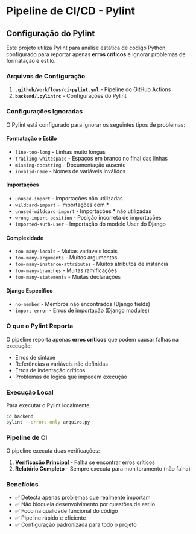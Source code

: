 # Pipeline de CI/CD - Pylint

## Configuração do Pylint

Este projeto utiliza Pylint para análise estática de código Python, configurado para reportar apenas **erros críticos** e ignorar problemas de formatação e estilo.

### Arquivos de Configuração

1. **`.github/workflows/ci-pylint.yml`** - Pipeline do GitHub Actions
2. **`backend/.pylintrc`** - Configurações do Pylint

### Configurações Ignoradas

O Pylint está configurado para ignorar os seguintes tipos de problemas:

#### Formatação e Estilo
- `line-too-long` - Linhas muito longas
- `trailing-whitespace` - Espaços em branco no final das linhas
- `missing-docstring` - Documentação ausente
- `invalid-name` - Nomes de variáveis inválidos

#### Importações
- `unused-import` - Importações não utilizadas
- `wildcard-import` - Importações com *
- `unused-wildcard-import` - Importações * não utilizadas
- `wrong-import-position` - Posição incorreta de importações
- `imported-auth-user` - Importação do modelo User do Django

#### Complexidade
- `too-many-locals` - Muitas variáveis locais
- `too-many-arguments` - Muitos argumentos
- `too-many-instance-attributes` - Muitos atributos de instância
- `too-many-branches` - Muitas ramificações
- `too-many-statements` - Muitas declarações

#### Django Específico
- `no-member` - Membros não encontrados (Django fields)
- `import-error` - Erros de importação (Django modules)

### O que o Pylint Reporta

O pipeline reporta apenas **erros críticos** que podem causar falhas na execução:

- Erros de sintaxe
- Referências a variáveis não definidas
- Erros de indentação críticos
- Problemas de lógica que impedem execução

### Execução Local

Para executar o Pylint localmente:

```bash
cd backend
pylint --errors-only arquivo.py
```

### Pipeline de CI

O pipeline executa duas verificações:

1. **Verificação Principal** - Falha se encontrar erros críticos
2. **Relatório Completo** - Sempre executa para monitoramento (não falha)

### Benefícios

- ✅ Detecta apenas problemas que realmente importam
- ✅ Não bloqueia desenvolvimento por questões de estilo
- ✅ Foco na qualidade funcional do código
- ✅ Pipeline rápido e eficiente
- ✅ Configuração padronizada para todo o projeto
